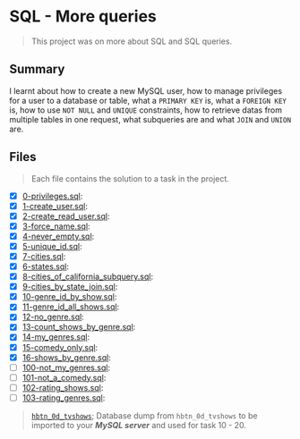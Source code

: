 # SQL - More queries

> This project was on more about SQL and SQL queries.

## Summary

I learnt about how to create a new MySQL user, how to manage privileges for a user to a database or table, what a `PRIMARY KEY` is, what a `FOREIGN KEY` is, how to use `NOT NULL` and `UNIQUE` constraints, how to retrieve datas from multiple tables in one request, what subqueries are and what `JOIN` and `UNION` are.

## Files

> Each file contains the solution to a task in the project.

- [x] [0-privileges.sql](https://github.com/Ebube-Ochemba/alx-higher_level_programming/blob/master/0x0E-SQL_more_queries/0-privileges.sql):
- [x] [1-create_user.sql](https://github.com/Ebube-Ochemba/alx-higher_level_programming/blob/master/0x0E-SQL_more_queries/1-create_user.sql):
- [x] [2-create_read_user.sql](https://github.com/Ebube-Ochemba/alx-higher_level_programming/blob/master/0x0E-SQL_more_queries/2-create_read_user.sql):
- [x] [3-force_name.sql](https://github.com/Ebube-Ochemba/alx-higher_level_programming/blob/master/0x0E-SQL_more_queries/3-force_name.sql):
- [x] [4-never_empty.sql](https://github.com/Ebube-Ochemba/alx-higher_level_programming/blob/master/0x0E-SQL_more_queries/4-never_empty.sql):
- [x] [5-unique_id.sql](https://github.com/Ebube-Ochemba/alx-higher_level_programming/blob/master/0x0E-SQL_more_queries/6-states.sql):
- [x] [7-cities.sql](https://github.com/Ebube-Ochemba/alx-higher_level_programming/blob/master/0x0E-SQL_more_queries/7-cities.sql):
- [x] [6-states.sql](https://github.com/Ebube-Ochemba/alx-higher_level_programming/blob/master/0x0E-SQL_more_queries/6-states.sql):
- [x] [8-cities_of_california_subquery.sql](https://github.com/Ebube-Ochemba/alx-higher_level_programming/blob/master/0x0E-SQL_more_queries/8-cities_of_california_subquery.sql):
- [x] [9-cities_by_state_join.sql](https://github.com/Ebube-Ochemba/alx-higher_level_programming/blob/master/0x0E-SQL_more_queries/9-cities_by_state_join.sql):
- [x] [10-genre_id_by_show.sql](https://github.com/Ebube-Ochemba/alx-higher_level_programming/blob/master/0x0E-SQL_more_queries/10-genre_id_by_show.sql):
- [x] [11-genre_id_all_shows.sql](https://github.com/Ebube-Ochemba/alx-higher_level_programming/blob/master/0x0E-SQL_more_queries/11-genre_id_all_shows.sql):
- [x] [12-no_genre.sql](https://github.com/Ebube-Ochemba/alx-higher_level_programming/blob/master/0x0E-SQL_more_queries/12-no_genre.sql):
- [x] [13-count_shows_by_genre.sql](https://github.com/Ebube-Ochemba/alx-higher_level_programming/blob/master/0x0E-SQL_more_queries/13-count_shows_by_genre.sql):
- [x] [14-my_genres.sql](https://github.com/Ebube-Ochemba/alx-higher_level_programming/blob/master/0x0E-SQL_more_queries/14-my_genres.sql):
- [x] [15-comedy_only.sql](https://github.com/Ebube-Ochemba/alx-higher_level_programming/blob/master/0x0E-SQL_more_queries/15-comedy_only.sql):
- [x] [16-shows_by_genre.sql](https://github.com/Ebube-Ochemba/alx-higher_level_programming/blob/master/0x0E-SQL_more_queries/16-shows_by_genre.sql):
- [ ] [100-not_my_genres.sql](https://github.com/Ebube-Ochemba/alx-higher_level_programming/blob/master/0x0E-SQL_more_queries/100-not_my_genres.sql):
- [ ] [101-not_a_comedy.sql](https://github.com/Ebube-Ochemba/alx-higher_level_programming/blob/master/0x0E-SQL_more_queries/101-not_a_comedy.sql):
- [ ] [102-rating_shows.sql](https://github.com/Ebube-Ochemba/alx-higher_level_programming/blob/master/0x0E-SQL_more_queries/102-rating_shows.sql):
- [ ] [103-rating_genres.sql](https://github.com/Ebube-Ochemba/alx-higher_level_programming/blob/master/0x0E-SQL_more_queries/103-rating_genres.sql):

> [`hbtn_0d_tvshows`](https://github.com/Ebube-Ochemba/alx-higher_level_programming/blob/master/0x0E-SQL_more_queries/hbtn_0d_tvshows.sql); Database dump from `hbtn_0d_tvshows` to be imported to your __*MySQL server*__ and used for task 10 - 20.

